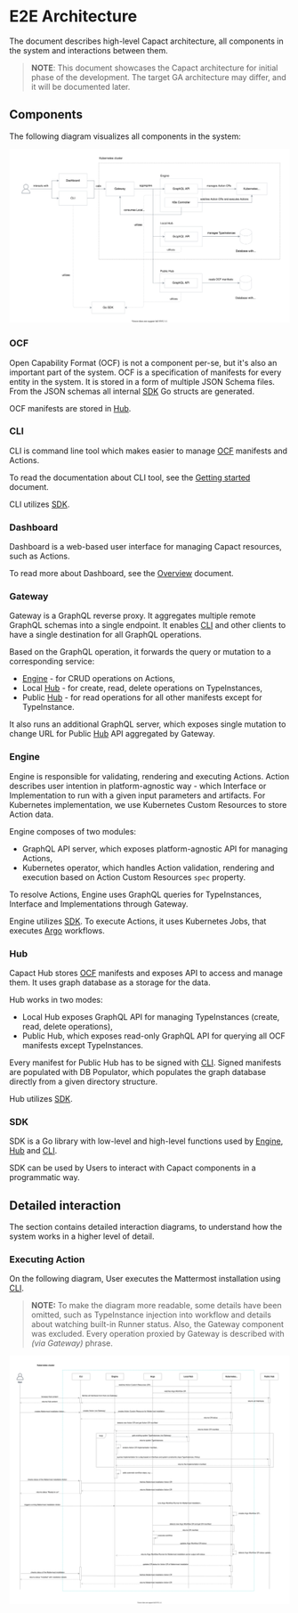 # E2E Architecture

The document describes high-level Capact architecture, all components in the system and interactions between them.

> **NOTE**: This document showcases the Capact architecture for initial phase of the development. The target GA architecture may differ, and it will be documented later.

## Components

The following diagram visualizes all components in the system:

![Components](assets/components.svg)

### OCF

Open Capability Format (OCF) is not a component per-se, but it's also an important part of the system. OCF is a specification of manifests for every entity in the system.
It is stored in a form of multiple JSON Schema files. From the JSON schemas all internal [SDK](#sdk) Go structs are generated.

OCF manifests are stored in [Hub](#hub).

### CLI

CLI is command line tool which makes easier to manage [OCF](#ocf) manifests and Actions.

To read the documentation about CLI tool, see the [Getting started](../cli/getting-started.mdx) document.

CLI utilizes [SDK](#sdk).

### Dashboard

Dashboard is a web-based user interface for managing Capact resources, such as Actions.

To read more about Dashboard, see the [Overview](../dashboard-ui/overview.md) document.

### Gateway

Gateway is a GraphQL reverse proxy. It aggregates multiple remote GraphQL schemas into a single endpoint. It enables [CLI](#cli) and other clients to have a single destination for all GraphQL operations.

Based on the GraphQL operation, it forwards the query or mutation to a corresponding service:
- [Engine](#engine) - for CRUD operations on Actions,
- Local [Hub](#hub) - for create, read, delete operations on TypeInstances,
- Public [Hub](#hub) - for read operations for all other manifests except for TypeInstance.

It also runs an additional GraphQL server, which exposes single mutation to change URL for Public [Hub](#hub) API aggregated by Gateway.

### Engine

Engine is responsible for validating, rendering and executing Actions. Action describes user intention in platform-agnostic way - which Interface or Implementation to run with a given input parameters and artifacts. For Kubernetes implementation, we use Kubernetes Custom Resources to store Action data.

Engine composes of two modules:
- GraphQL API server, which exposes platform-agnostic API for managing Actions,
- Kubernetes operator, which handles Action validation, rendering and execution based on Action Custom Resources `spec` property.

To resolve Actions, Engine uses GraphQL queries for TypeInstances, Interface and Implementations through Gateway.

Engine utilizes [SDK](#sdk). To execute Actions, it uses Kubernetes Jobs, that executes [Argo](https://github.com/argoproj/argo) workflows.

### Hub

Capact Hub stores [OCF](#ocf) manifests and exposes API to access and manage them. It uses graph database as a storage for the data.

Hub works in two modes:
- Local Hub exposes GraphQL API for managing TypeInstances (create, read, delete operations),
- Public Hub, which exposes read-only GraphQL API for querying all OCF manifests except TypeInstances.

Every manifest for Public Hub has to be signed with [CLI](#cli). Signed manifests are populated with DB Populator, which populates the graph database directly from a given directory structure.

Hub utilizes [SDK](#sdk).

### SDK

SDK is a Go library with low-level and high-level functions used by [Engine](#engine), [Hub](#hub) and [CLI](#cli).

SDK can be used by Users to interact with Capact components in a programmatic way.

## Detailed interaction

The section contains detailed interaction diagrams, to understand how the system works in a higher level of detail.

### Executing Action

On the following diagram, User executes the Mattermost installation using [CLI](#cli).

> **NOTE:** To make the diagram more readable, some details have been omitted, such as TypeInstance injection into workflow and details about watching built-in Runner status. Also, the Gateway component was excluded. Every operation proxied by Gateway is described with _(via Gateway)_ phrase.

![Sequence diagram for Mattermost installation](assets/action-sequence-diagram.svg)
